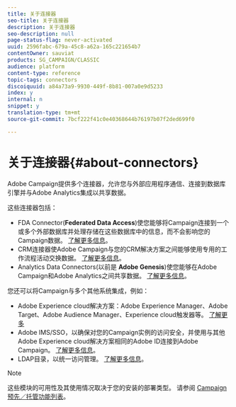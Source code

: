 ```yaml
---
title: 关于连接器
seo-title: 关于连接器
description: 关于连接器
seo-description: null
page-status-flag: never-activated
uuid: 2596fabc-679a-45c8-a62a-165c221654b7
contentOwner: sauviat
products: SG_CAMPAIGN/CLASSIC
audience: platform
content-type: reference
topic-tags: connectors
discoiquuid: a84a73a9-9930-449f-8b81-007a0e9d5233
index: y
internal: n
snippet: y
translation-type: tm+mt
source-git-commit: 7bcf222f41c0e40368644b76197b07f2ded699f0

---
```



# 关于连接器{#about-connectors}

Adobe Campaign提供多个连接器，允许您与外部应用程序通信、连接到数据库引擎并与Adobe Analytics集成以共享数据。

这些连接器包括：

* FDA Connector(**Federated Data Access**)使您能够将Campaign连接到一个或多个外部数据库并处理存储在这些数据库中的信息，而不会影响您的Campaign数据。 [了解更多信息](../../platform/using/about-fda.md)。
* CRM连接器使Adobe Campaign与您的CRM解决方案之间能够使用专用的工作流程活动交换数据。 [了解更多信息](../../platform/using/crm-connectors.md)。
* Analytics Data Connectors(以前是 **Adobe Genesis**)使您能够在Adobe Campaign和Adobe Analytics之间共享数据。 [了解更多信息](../../platform/using/adobe-analytics-data-connector.md)。

您还可以将Campaign与多个其他系统集成，例如：

* Adobe Experience cloud解决方案：Adobe Experience Manager、Adobe Target、Adobe Audience Manager、Experience cloud触发器等。 [了解更多](../../integrations/using/about-campaign-integrations.md)
* Adobe IMS/SSO，以确保对您的Campaign实例的访问安全，并使用与其他Adobe Experience cloud解决方案相同的Adobe ID连接到Adobe Campaign。 [了解更多信息](../../integrations/using/about-adobe-id.md)。
* LDAP目录，以统一访问管理。 [了解更多信息](../../installation/using/connecting-through-ldap.md)。

>[!NOTE]
>
>这些模块的可用性及其使用情况取决于您的安装的部署类型。 请参阅 [Campaign预先／托管功能列表](https://helpx.adobe.com/campaign/kb/acc-on-prem-vs-hosted.html)。

